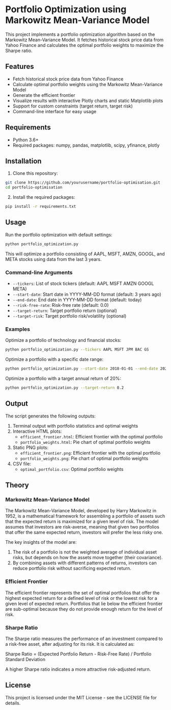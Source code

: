 # Portfolio Optimization using Markowitz Mean-Variance Model

This project implements a portfolio optimization algorithm based on the Markowitz Mean-Variance Model. It fetches historical stock price data from Yahoo Finance and calculates the optimal portfolio weights to maximize the Sharpe ratio.

## Features

- Fetch historical stock price data from Yahoo Finance
- Calculate optimal portfolio weights using the Markowitz Mean-Variance Model
- Generate the efficient frontier
- Visualize results with interactive Plotly charts and static Matplotlib plots
- Support for custom constraints (target return, target risk)
- Command-line interface for easy usage

## Requirements

- Python 3.6+
- Required packages: numpy, pandas, matplotlib, scipy, yfinance, plotly

## Installation

1. Clone this repository:
```bash
git clone https://github.com/yourusername/portfolio-optimisation.git
cd portfolio-optimisation
```

2. Install the required packages:
```bash
pip install -r requirements.txt
```

## Usage

Run the portfolio optimization with default settings:

```bash
python portfolio_optimization.py
```

This will optimize a portfolio consisting of AAPL, MSFT, AMZN, GOOGL, and META stocks using data from the last 3 years.

### Command-line Arguments

- `--tickers`: List of stock tickers (default: AAPL MSFT AMZN GOOGL META)
- `--start-date`: Start date in YYYY-MM-DD format (default: 3 years ago)
- `--end-date`: End date in YYYY-MM-DD format (default: today)
- `--risk-free-rate`: Risk-free rate (default: 0.0)
- `--target-return`: Target portfolio return (optional)
- `--target-risk`: Target portfolio risk/volatility (optional)

### Examples

Optimize a portfolio of technology and financial stocks:

```bash
python portfolio_optimization.py --tickers AAPL MSFT JPM BAC GS
```

Optimize a portfolio with a specific date range:

```bash
python portfolio_optimization.py --start-date 2018-01-01 --end-date 2023-01-01
```

Optimize a portfolio with a target annual return of 20%:

```bash
python portfolio_optimization.py --target-return 0.2
```

## Output

The script generates the following outputs:

1. Terminal output with portfolio statistics and optimal weights
2. Interactive HTML plots:
   - `efficient_frontier.html`: Efficient frontier with the optimal portfolio
   - `portfolio_weights.html`: Pie chart of optimal portfolio weights
3. Static PNG plots:
   - `efficient_frontier.png`: Efficient frontier with the optimal portfolio
   - `portfolio_weights.png`: Pie chart of optimal portfolio weights
4. CSV file:
   - `optimal_portfolio.csv`: Optimal portfolio weights

## Theory

### Markowitz Mean-Variance Model

The Markowitz Mean-Variance Model, developed by Harry Markowitz in 1952, is a mathematical framework for assembling a portfolio of assets such that the expected return is maximized for a given level of risk. The model assumes that investors are risk-averse, meaning that given two portfolios that offer the same expected return, investors will prefer the less risky one.

The key insights of the model are:
1. The risk of a portfolio is not the weighted average of individual asset risks, but depends on how the assets move together (their covariance).
2. By combining assets with different patterns of returns, investors can reduce portfolio risk without sacrificing expected return.

### Efficient Frontier

The efficient frontier represents the set of optimal portfolios that offer the highest expected return for a defined level of risk or the lowest risk for a given level of expected return. Portfolios that lie below the efficient frontier are sub-optimal because they do not provide enough return for the level of risk.

### Sharpe Ratio

The Sharpe ratio measures the performance of an investment compared to a risk-free asset, after adjusting for its risk. It is calculated as:

Sharpe Ratio = (Expected Portfolio Return - Risk-Free Rate) / Portfolio Standard Deviation

A higher Sharpe ratio indicates a more attractive risk-adjusted return.

## License

This project is licensed under the MIT License - see the LICENSE file for details. 